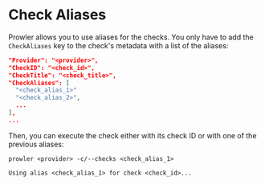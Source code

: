 # Check Aliases

Prowler allows you to use aliases for the checks. You only have to add the `CheckAliases` key to the check's metadata with a list of the aliases:
```json title="check.metadata.json"
"Provider": "<provider>",
"CheckID": "<check_id>",
"CheckTitle": "<check_title>",
"CheckAliases": [
  "<check_alias_1>"
  "<check_alias_2>",
  ...
],
...
```
Then, you can execute the check either with its check ID or with one of the previous aliases:
```shell
prowler <provider> -c/--checks <check_alias_1>

Using alias <check_alias_1> for check <check_id>...
```
